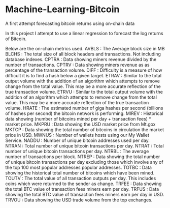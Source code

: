 # Machine-Learning-Bitcoin
A first attempt forecasting bitcoin returns using on-chain data

In this project I attempt to use a linear regression to forecast the log returns of Bitcoin.

Below are the on-chain metrics used.
AVBLS : The Average block size in MB
BLCHS : The total size of all block headers and transactions. Not including database indexes.
CPTRA : Data showing miners revenue divided by the number of transactions.
CPTRV : Data showing miners revenue as as percentage of the transaction volume.
DIFF : Difficulty is a measure of how difficult it is to find a hash below a given target.
ETRAV : Similar to the total output volume with the addition of an algorithm which attempts to remove change from the total value. This may be a more accurate reflection of the true transaction volume.
ETRVU : Similar to the total output volume with the addition of an algorithm which attempts to remove change from the total value. This may be a more accurate reflection of the true transaction volume.
HRATE : The estimated number of giga hashes per second (billions of hashes per second) the bitcoin network is performing.
MIREV : Historical data showing (number of bitcoins mined per day + transaction fees) * market price.
MKPRU : Data showing the USD market price from Mt.gox
MKTCP : Data showing the total number of bitcoins in circulation the market price in USD.
MWNUS : Number of wallets hosts using our My Wallet Service.
NADDU : Number of unique bitcoin addresses used per day.
NTRAN : Total number of unique bitcoin transactions per day.
NTRAT : Total number of unique bitcoin transactions per day.
NTRBL : The average number of transactions per block.
NTREP : Data showing the total number of unique bitcoin transactions per day excluding those which involve any of the top 100 most popular addresses popular addresses.
TOTBC : Data showing the historical total number of bitcoins which have been mined.
TOUTV : The total value of all transaction outputs per day. This includes coins which were returned to the sender as change.
TRFEE : Data showing the total BTC value of transaction fees miners earn per day.
TRFUS : Data showing the total BTC value of transaction fees miners earn per day in USD.
TRVOU : Data showing the USD trade volume from the top exchanges.
